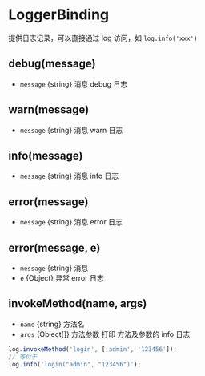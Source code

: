 
# LoggerBinding

提供日志记录，可以直接通过 log 访问，如 `log.info('xxx')`

## debug(message)
* `message` {string} 消息
debug 日志

## warn(message)
* `message` {string} 消息
warn 日志

## info(message)
* `message` {string} 消息
info 日志

## error(message)
* `message` {string} 消息
error 日志

## error(message, e)
* `message` {string} 消息
* `e` {Object} 异常
error 日志

## invokeMethod(name, args)
* `name` {string} 方法名
* `args` {Object[]} 方法参数
打印 方法及参数的 info 日志
```js
log.invokeMethod('login', ['admin', '123456']);
// 等价于
log.info('login("admin", "123456")');
```


